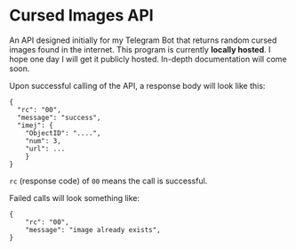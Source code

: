 # Cursed Images API

An API designed initially for my Telegram Bot that returns random cursed images found in the internet. This program is currently **locally hosted**. I hope one day I will get it publicly hosted. In-depth documentation will come soon. 

Upon successful calling of the API, a response body will look like this:
```
{
  "rc": "00",
  "message": "success",
  "imej": {
    "ObjectID": "....",
    "num": 3,
    "url": ...
    }
}
```
`rc` (response code) of `00` means the call is successful. 

Failed calls will look something like:
```
{
	"rc": "00",
	"message": "image already exists",
}
```
